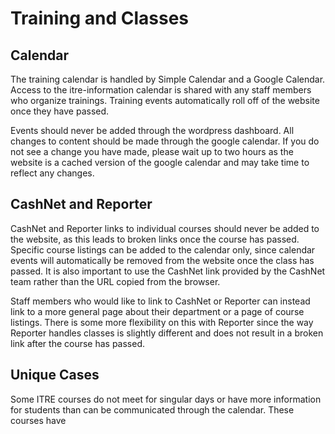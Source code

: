 # Training and Classes

## Calendar
The training calendar is handled by Simple Calendar and a Google Calendar. Access to the itre-information calendar is shared with any staff members who organize trainings. Training events automatically roll off of the website once they have passed.

Events should never be added through the wordpress dashboard. All changes to content should be made through the google calendar. If you do not see a change you have made, please wait up to two hours as the website is a cached version of the google calendar and may take time to reflect any changes.

## CashNet and Reporter
CashNet and Reporter links to individual courses should never be added to the website, as this leads to broken links once the course has passed. Specific course listings can be added to the calendar only, since calendar events will automatically be removed from the website once the class has passed. It is also important to use the CashNet link provided by the CashNet team rather than the URL copied from the browser.

Staff members who would like to link to CashNet or Reporter can instead link to a more general page about their department or a page of course listings. There is some more flexibility on this with Reporter since the way Reporter handles classes is slightly different and does not result in a broken link after the course has passed.

## Unique Cases
Some ITRE courses do not meet for singular days or have more information for students than can be communicated through the calendar. These courses have 
